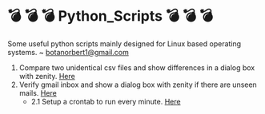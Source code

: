 # 				:bomb: :bomb: :bomb: Python_Scripts :bomb: :bomb: :bomb:
Some useful python scripts mainly designed for Linux based operating systems.
~ botanorbert1@gmail.com

1. Compare two unidentical csv files and show differences in a dialog box with zenity. [Here](compare_two_csv_files.py)
2. Verify gmail inbox and show a dialog box with zenity if there are unseen mails. [Here](verify_gmail.py)
	- 2.1 Setup a crontab to run every minute. [Here](verify_gmail_crontab.md)
